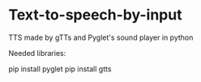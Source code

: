# Text-to-speech-by-input
TTS made by gTTs and Pyglet's sound player in python

Needed libraries:

pip install pyglet
pip install gtts
